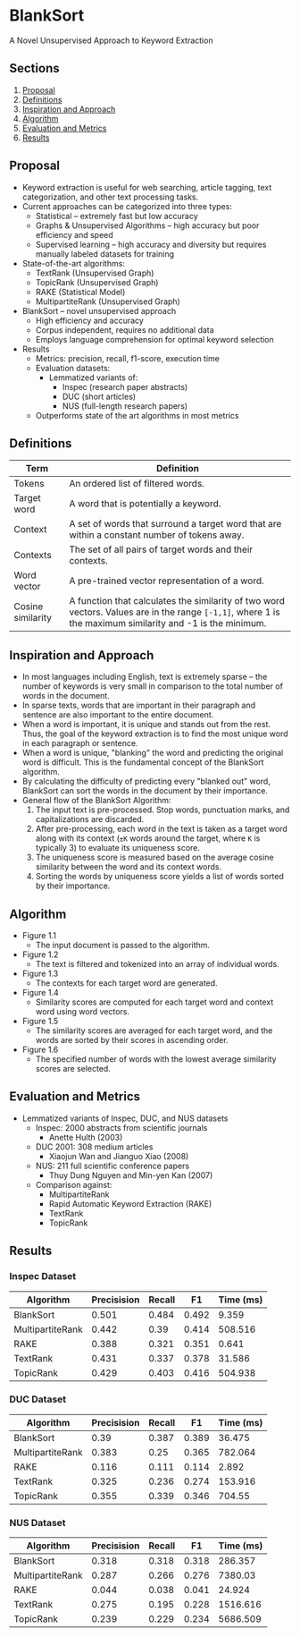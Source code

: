 # BlankSort
A Novel Unsupervised Approach to Keyword Extraction

## Sections

1. [Proposal](#Proposal)
1. [Definitions](#Definitions)
1. [Inspiration and Approach](#Inspiration-And-Approach)
1. [Algorithm](#Algorithm)
1. [Evaluation and Metrics](#Evaluation-and-Metrics)
1. [Results](#Results)


## Proposal
* Keyword extraction is useful for web searching, article tagging, text categorization, and other text processing tasks.
* Current approaches can be categorized into three types:
    * Statistical – extremely fast but low accuracy
    * Graphs & Unsupervised Algorithms – high accuracy but poor efficiency and speed
    * Supervised learning – high accuracy and diversity but requires manually labeled datasets for training
* State-of-the-art algorithms:
    * TextRank (Unsupervised Graph)
    * TopicRank (Unsupervised Graph)
    * RAKE (Statistical Model)
    * MultipartiteRank (Unsupervised Graph)
* BlankSort – novel unsupervised approach
    * High efficiency and accuracy
    * Corpus independent, requires no additional data
    * Employs language comprehension for optimal keyword selection
* Results
    * Metrics: precision, recall, f1-score, execution time
    * Evaluation datasets:
        * Lemmatized variants of:
            * Inspec (research paper abstracts)
            * DUC (short articles)
            * NUS (full-length research papers)
    * Outperforms state of the art algorithms in most metrics


## Definitions
| Term              | Definition                         |
|-------------------|------------------------------------|
| Tokens            | An ordered list of filtered words. |
| Target word       | A word that is potentially a keyword. |
| Context           | A set of words that surround a target word that are within a constant number of tokens away. |
| Contexts          | The set of all pairs of target words and their contexts. |
| Word vector       | A pre-trained vector representation of a word. |
| Cosine similarity | A function that calculates the similarity of two word vectors. Values are in the range `[-1,1]`, where 1 is the maximum similarity and -1 is the minimum. |

## Inspiration and Approach
* In most languages including English, text is extremely sparse – the number of keywords is very small in comparison to the total number of words in the document.
* In sparse texts, words that are important in their paragraph and sentence are also important to the entire document. 
* When a word is important, it is unique and stands out from the rest. Thus, the goal of the keyword extraction is to find the most unique word in each paragraph or sentence. 
* When a word is unique, "blanking" the word and predicting the original word is difficult. This is the fundamental concept of the BlankSort algorithm.
* By calculating the difficulty of predicting every "blanked out" word, BlankSort can sort the words in the document by their importance.
* General flow of the BlankSort Algorithm:
    1. The input text is pre-processed. Stop words, punctuation marks, and capitalizations are discarded.
    1. After pre-processing, each word in the text is taken as a target word along with its context (`±K` words around the target, where `K` is typically 3) to evaluate its uniqueness score. 
    1. The uniqueness score is measured based on the average cosine similarity between the word and its context words.
    1. Sorting the words by uniqueness score yields a list of words sorted by their importance.



## Algorithm
* Figure 1.1
    * The input document is passed to the algorithm.
* Figure 1.2
	* The text is filtered and tokenized into an array of individual words.
* Figure 1.3
	* The contexts for each target word are generated.
* Figure 1.4
	* Similarity scores are computed for each target word and context word using word vectors.
* Figure 1.5
	* The similarity scores are averaged for each target word, and the words are sorted by their scores in ascending order.
* Figure 1.6
	* The specified number of words with the lowest average similarity scores are selected.

## Evaluation and Metrics
* Lemmatized variants of Inspec, DUC, and NUS datasets
    * Inspec: 2000 abstracts from scientific journals
        * Anette Hulth (2003)
    * DUC 2001: 308 medium articles
        * Xiaojun Wan and Jianguo Xiao (2008)
    * NUS: 211 full scientific conference papers
        * Thuy Dung Nguyen and Min-yen Kan (2007)
    * Comparison against:
        * MultipartiteRank
        * Rapid Automatic Keyword Extraction (RAKE)
        * TextRank
        * TopicRank

## Results

### Inspec Dataset

| Algorithm        | Precisision                   | Recall | F1    | Time (ms) |
|------------------|-------------------------------|------- |-------|---------- |
| BlankSort        | 0.501                         | 0.484  | 0.492 | 9.359     |
| MultipartiteRank | 0.442                         | 0.39   | 0.414 | 508.516   |
| RAKE             | 0.388                         | 0.321  | 0.351 | 0.641     |
| TextRank         | 0.431                         | 0.337  | 0.378 | 31.586    |
| TopicRank        | 0.429                         | 0.403  | 0.416 | 504.938   |

### DUC Dataset

| Algorithm        | Precisision                   | Recall | F1    | Time (ms) |
|------------------|-------------------------------|------- |-------|---------- |
| BlankSort        | 0.39                          | 0.387  | 0.389 | 36.475    |
| MultipartiteRank | 0.383                         | 0.25   | 0.365 | 782.064   |
| RAKE             | 0.116                         | 0.111  | 0.114 | 2.892     |
| TextRank         | 0.325                         | 0.236  | 0.274 | 153.916   |
| TopicRank        | 0.355                         | 0.339  | 0.346 | 704.55    |

### NUS Dataset

| Algorithm        | Precisision                   | Recall | F1    | Time (ms) |
|------------------|-------------------------------|------- |-------|---------- |
| BlankSort        | 0.318                         | 0.318  | 0.318 | 286.357   |
| MultipartiteRank | 0.287                         | 0.266  | 0.276 | 7380.03   |
| RAKE             | 0.044                         | 0.038  | 0.041 | 24.924    |
| TextRank         | 0.275                         | 0.195  | 0.228 | 1516.616  |
| TopicRank        | 0.239                         | 0.229  | 0.234 | 5686.509  |